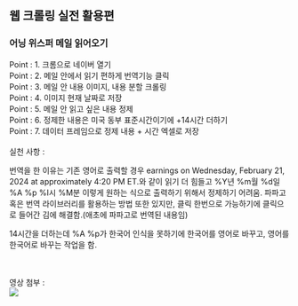 <h2>웹 크롤링 실전 활용편</h2>
<h3>어닝 위스퍼 메일 읽어오기</h3>
<div>Point : 1. 크롬으로 네이버 열기</div>
<div>Point : 2. 메일 안에서 읽기 편하게 번역기능 클릭</div>
<div>Point : 3. 메일 안 내용 이미지, 내용 분할 크롤링</div>
<div>Point : 4. 이미지 현재 날짜로 저장</div>
<div>Point : 5. 메일 안 읽고 싶은 내용 정제</div>
<div>Point : 6. 정제한 내용은 미국 동부 표준시간이기에 +14시간 더하기</div>
<div>Point : 7. 데이터 프레임으로 정제 내용 + 시간 엑셀로 저장</div>
<br>
<div>실천 사항 : </div>
<p> 번역을 한 이유는 기존 영어로 출력할 경우 earnings on Wednesday, February 21, 2024 at approximately 4:20 PM ET.와 같이 읽기 더 힘들고 %Y년 %m월 %d일 %A %p %I시 %M분 이렇게 원하는 식으로 출력하기 위해서 정제하기 어려움. 
  파파고 혹은 번역 라이브러리를 활용하는 방법 또한 있지만, 클릭 한번으로 가능하기에 클릭으로 들어간 김에 해결함.(애초에 파파고로 번역된 내용임)</p>
<p>14시간을 더하는데 %A %p가 한국어 인식을 못하기에 한국어를 영어로 바꾸고, 영어를 한국어로 바꾸는 작업을 함.</p>
<br>
<br>
<div>영상 첨부 : </div>
<img src="https://github.com/moonseongjin/Time_translate/assets/124224738/540eb975-6a3c-4543-86d3-b0e93712a340">

